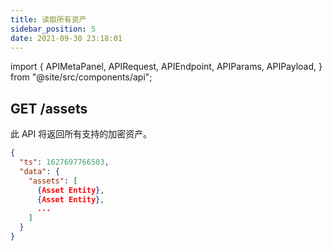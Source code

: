 ```yaml
---
title: 读取所有资产
sidebar_position: 5
date: 2021-09-30 23:18:01
---
```


import { APIMetaPanel, APIRequest, APIEndpoint, APIParams, APIPayload, } from "@site/src/components/api";

## GET /assets

此 API 将返回所有支持的加密资产。

<APIEndpoint base="https://api.4swap.org/api" url="/assets" />

<APIMetaPanel />

<APIRequest title="读取支持的资产" method="GET" isPublic base="https://api.4swap.org/api" url='/assets' />

```json title="Response"
{
  "ts": 1627697766503,
  "data": {
    "assets": [
      {Asset Entity},
      {Asset Entity},
      ...
    ]
  }
}
```